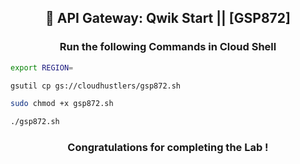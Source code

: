 <div align="center">

## 🚀 API Gateway: Qwik Start || [GSP872]
</div>

<div align="center">

### Run the following Commands in Cloud Shell

</div>


```bash
export REGION=
```

```bash
gsutil cp gs://cloudhustlers/gsp872.sh

sudo chmod +x gsp872.sh

./gsp872.sh
```

<div align="center">
  
### Congratulations for completing the Lab !

</div>
